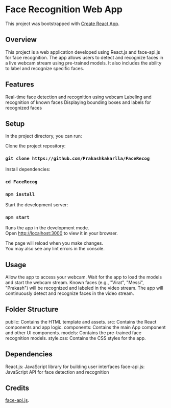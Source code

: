 # Face Recognition Web App

This project was bootstrapped with [Create React App](https://github.com/facebook/create-react-app).

## Overview
This project is a web application developed using React.js and face-api.js for face recognition. The app allows users to detect and recognize faces in a live webcam stream using pre-trained models. It also includes the ability to label and recognize specific faces.

## Features

Real-time face detection and recognition using webcam
Labeling and recognition of known faces
Displaying bounding boxes and labels for recognized faces


## Setup

In the project directory, you can run:

Clone the project repository:
### `git clone https://github.com/Prakashkakarlla/FaceRecog`

Install dependencies:
### `cd FaceRecog`
### `npm install`

Start the development server:
### `npm start`

Runs the app in the development mode.\
Open [http://localhost:3000](http://localhost:3000) to view it in your browser.

The page will reload when you make changes.\
You may also see any lint errors in the console.

## Usage

Allow the app to access your webcam.
Wait for the app to load the models and start the webcam stream.
Known faces (e.g., "Virat", "Messi", "Prakash") will be recognized and labeled in the video stream.
The app will continuously detect and recognize faces in the video stream.

## Folder Structure
public: Contains the HTML template and assets.
src: Contains the React components and app logic.
components: Contains the main App component and other UI components.
models: Contains the pre-trained face recognition models.
style.css: Contains the CSS styles for the app.

## Dependencies

React.js: JavaScript library for building user interfaces
face-api.js: JavaScript API for face detection and recognition

## Credits

[face-api.js](https://github.com/justadudewhohacks/face-api.js).
